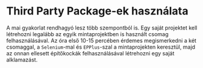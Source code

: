# Third Party Package-ek használata

A mai gyakorlat rendhagyó lesz több szempontból is. Egy saját projektet kell létrehozni legalább az egyik mintaprojektben is használt csomag felhasználásával. Az óra első 10-15 percében érdemes megismerkedni a két csomaggal, a `Selenium`-mal és `EPPlus`-szal a mintaprojekten keresztül, majd az onnan ellesett építőkockák felhasználásával létrehozni egy saját alklamazást.

